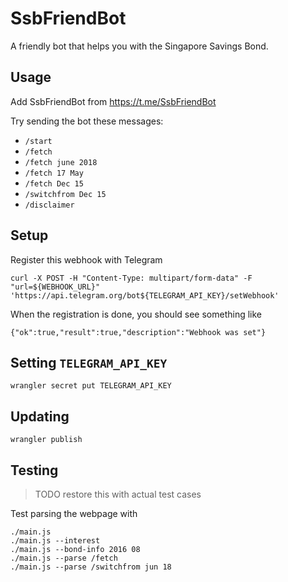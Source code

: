 # SsbFriendBot

A friendly bot that helps you with the Singapore Savings Bond.

## Usage

Add SsbFriendBot from https://t.me/SsbFriendBot

Try sending the bot these messages:

+ `/start`
+ `/fetch`
+ `/fetch june 2018`
+ `/fetch 17 May`
+ `/fetch Dec 15`
+ `/switchfrom Dec 15`
+ `/disclaimer`

## Setup

Register this webhook with Telegram

```
curl -X POST -H "Content-Type: multipart/form-data" -F "url=${WEBHOOK_URL}" 'https://api.telegram.org/bot${TELEGRAM_API_KEY}/setWebhook'
```

When the registration is done, you should see something like

```
{"ok":true,"result":true,"description":"Webhook was set"}
```

## Setting `TELEGRAM_API_KEY`

```
wrangler secret put TELEGRAM_API_KEY
```

## Updating

```
wrangler publish
```

## Testing

> TODO restore this with actual test cases

Test parsing the webpage with

```
./main.js
./main.js --interest
./main.js --bond-info 2016 08
./main.js --parse /fetch
./main.js --parse /switchfrom jun 18
```
